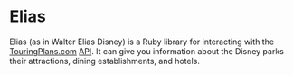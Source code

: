 # Elias

Elias (as in Walter Elias Disney) is a Ruby library for interacting with the [TouringPlans.com](http://touringplans.com) [API](http://touringplans.com/api). It can give you information about the Disney parks their attractions, dining establishments, and hotels.
